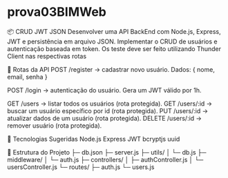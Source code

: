 # prova03BIMWeb


📦 CRUD JWT JSON
Desenvolver uma API BackEnd com Node.js, Express, JWT e persistência em arquivo JSON.
Implementar o CRUD de usuários e autenticação baseada em token. Os teste deve ser feito utilizando Thunder Client nas respectivas rotas

📌 Rotas da API
POST /register → cadastrar novo usuário.
Dados: { nome, email, senha }

POST /login → autenticação do usuário.
Gera um JWT válido por 1h.

GET /users → listar todos os usuários (rota protegida).
GET /users/:id → buscar um usuário específico por id (rota protegida).
PUT /users/:id → atualizar dados de um usuário (rota protegida).
DELETE /users/:id → remover usuário (rota protegida).

🚀 Tecnologias Sugeridas
Node.js
Express
JWT
bcryptjs
uuid

📂 Estrutura do Projeto
 ├─ db.json
 ├─ server.js
 ├─ utils/
 │     └─ db.js
 ├─ middleware/
 │     └─ auth.js
 ├─ controllers/
 │    ├─ authController.js
 │    └─ usersController.js
 └─ routes/
      ├─ auth.js
      └─ users.js